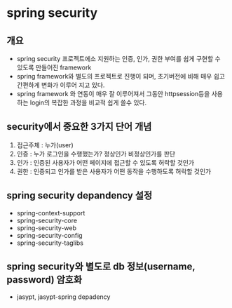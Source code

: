 # spring security

## 개요
* spring security  프로젝트에소 지원하는 인증, 인가, 권한 부여를 쉽게
구현할 수 있도록 만들어진 framework
* spring framework와 별도의 프로젝트로 진행이 되며, 초기버전에 비해 매우
쉽고 간편하게 변화가 이루어 지고 있다.
* spring framework 와 연동이 매우 잘 이루어져서 그동안 httpsession등을
사용하는 login의 복잡한 과정을 비교적 쉽게 쓸수 있다.

## security에서 중요한 3가지 단어 개념
1. 접근주체 : 누가(user)
2. 인증 : 누가 로그인을 수행했는가? 정상인가 비정상인가를 판단
3. 인가 : 인증된 사용자가 어떤 페이지에 접근할 수 있도록 허락할 것인가
4. 권한 : 인증되고 인가를 받은 사용자가 어떤 동작을 수행하도록 허락할 것인가

## spring security depandency 설정
* spring-context-support
* spring-security-core
* spring-security-web
* spring-security-config
* spring-security-taglibs

## spring security와 별도로 db 정보(username, password) 암호화
* jasypt, jasypt-spring depadency

